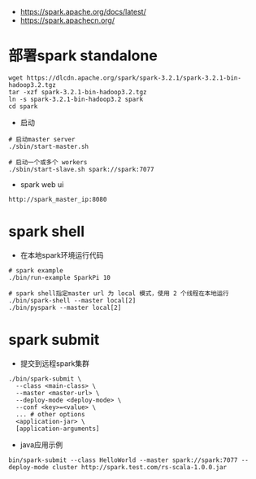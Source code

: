 * https://spark.apache.org/docs/latest/
* https://spark.apachecn.org/


# 部署spark standalone
```
wget https://dlcdn.apache.org/spark/spark-3.2.1/spark-3.2.1-bin-hadoop3.2.tgz
tar -xzf spark-3.2.1-bin-hadoop3.2.tgz
ln -s spark-3.2.1-bin-hadoop3.2 spark
cd spark
```
* 启动 
```
# 启动master server
./sbin/start-master.sh 

# 启动一个或多个 workers 
./sbin/start-slave.sh spark://spark:7077
```
* spark web ui
```
http://spark_master_ip:8080
```

# spark shell
* 在本地spark环境运行代码
```
# spark example
./bin/run-example SparkPi 10 

# spark shell指定master url 为 local 模式，使用 2 个线程在本地运行
./bin/spark-shell --master local[2]
./bin/pyspark --master local[2]
```

# spark submit
* 提交到远程spark集群
```
./bin/spark-submit \
  --class <main-class> \
  --master <master-url> \
  --deploy-mode <deploy-mode> \
  --conf <key>=<value> \
  ... # other options
  <application-jar> \
  [application-arguments]
```
* java应用示例
```
bin/spark-submit --class HelloWorld --master spark://spark:7077 --deploy-mode cluster http://spark.test.com/rs-scala-1.0.0.jar
```